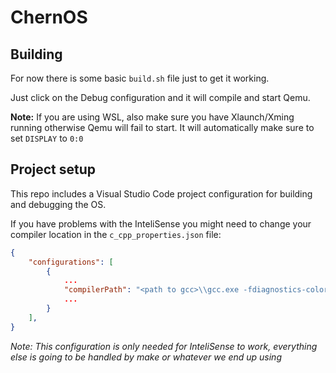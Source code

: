 # ChernOS

## Building
For now there is some basic `build.sh` file just to get it working.

Just click on the Debug configuration and it will compile and start Qemu. 

**Note:** If you are using WSL, also make sure you have Xlaunch/Xming running otherwise Qemu will fail to start. It will automatically make sure to set `DISPLAY` to `0:0`

## Project setup
This repo includes a Visual Studio Code project configuration for building and debugging the OS.

If you have problems with the InteliSense you might need to change your compiler location in the `c_cpp_properties.json` file:

```json
{
    "configurations": [
        {
            ...
            "compilerPath": "<path to gcc>\\gcc.exe -fdiagnostics-color=always -Wall -Wextra -std=gnu99 -nostdinc -fno-builtin -fno-stack-protector -march=i386 -m32",
            ...
        }
    ],
}
```

*Note: This configuration is only needed for InteliSense to work, everything else is going to be handled by make or whatever we end up using*